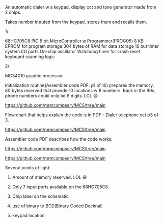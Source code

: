 An automatic dialer w a keypad, display cct and tone generator made from 2 chips.

Takes number inputed from the keypad, stores them and recalls them. 

1/

68HC705C8 
   PIC 8 bit MicroController w Programmer(PROG05)
   8 KB EPROM for program storage
   304 bytes of RAM for data storage
   16 but timer system
   I/O ports
   On-chip oscillator
   Watchdog timer for crash reset
   keyboard scanning logic
   
   
2/

MC34010
    graphic processor


Initialization routine(Assembler code PDF: p1 of 10) prepares the memory.   80 bytes reserved that provide 10  locations w 8 numbers.    Back in the 90s, phone numbers could only be 8 digits. LOL 😆 

https://github.com/mrmcompserv/MCS/tree/main

Flow chart that helps explain the code is in PDF -  Dialer telephone cct p3 of 3.

https://github.com/mrmcompserv/MCS/tree/main

Assembler code PDF describes how the code works. 

https://github.com/mrmcompserv/MCS/tree/main


https://github.com/mrmcompserv/MCS/tree/main


Several points of light:

1. Amount of memory reserved. LOL 😆 

2. Only 7 input ports available on the 68HC705C8

3. Chip label on the schematic

4. use of binary to BCD(Binary Coded Decimal)

5. keypad location
